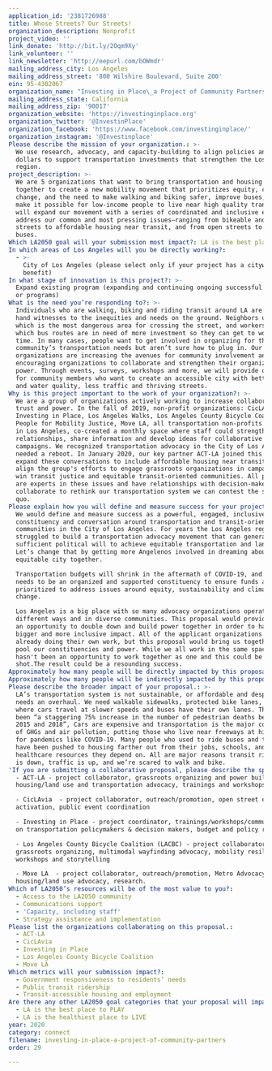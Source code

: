 ```yaml
---
application_id: '2381726988'
title: Whose Streets? Our Streets!
organization_description: Nonprofit
project_video: ''
link_donate: 'http://bit.ly/2Oqm9Xy'
link_volunteer: ''
link_newsletter: 'http://eepurl.com/bOWmdr'
mailing_address_city: Los Angeles
mailing_address_street: '800 Wilshire Boulevard, Suite 200'
ein: 95-4302067
organization_name: "Investing in Place\_a Project of Community Partners"
mailing_address_state: California
mailing_address_zip: '90017'
organization_website: 'https://investinginplace.org'
organization_twitter: '@InvestinPlace'
organization_facebook: 'https://www.facebook.com/investinginplace/'
organization_instagram: '@Investinplace'
Please describe the mission of your organization.: >-
  We use research, advocacy, and capacity-building to align policies and public
  dollars to support transportation investments that strengthen the Los Angeles
  region.
project_description: >-
  We are 5 organizations that want to bring transportation and housing advocates
  together to create a new mobility movement that prioritizes equity, climate
  change, and the need to make walking and biking safer, improve buses, and to
  make it possible for low-income people to live near high quality transit. We
  will expand our movement with a series of coordinated and inclusive events to
  address our common and most pressing issues—ranging from bikeable and walkable
  streets to affordable housing near transit, and from open streets to better
  buses.
Which LA2050 goal will your submission most impact?: LA is the best place to CONNECT
In which areas of Los Angeles will you be directly working?:
  - >-
    City of Los Angeles (please select only if your project has a citywide
    benefit)
In what stage of innovation is this project?: >-
  Expand existing program (expanding and continuing ongoing successful projects
  or programs)
What is the need you’re responding to?: >-
  Individuals who are walking, biking and riding transit around LA are first
  hand witnesses to the inequities and needs on the ground. Neighbors understand
  which is the most dangerous area for crossing the street, and workers know
  which bus routes are in need of more investment so they can get to work on
  time. In many cases, people want to get involved in organizing for their
  community’s transportation needs but aren’t sure how to plug in. Our
  organizations are increasing the avenues for community involvement and
  encouraging organizations to collaborate and strengthen their organizing
  power. Through events, surveys, workshops and more, we will provide on-ramps
  for community members who want to create an accessible city with better air
  and water quality, less traffic and thriving streets.
Why is this project important to the work of your organization?: >-
  We are a group of organizations actively working to increase collaboration,
  trust and power. In the fall of 2019, non-profit organizations: CicLAvia,
  Investing in Place, Los Angeles Walks, Los Angeles County Bicycle Coalition,
  People for Mobility Justice, Move LA, all transportation non-profits working
  in Los Angeles, co-created a monthly space where staff could strengthen
  relationships, share information and develop ideas for collaborative
  campaigns. We recognized transportation advocacy in the City of Los Angeles
  needed a reboot. In January 2020, our key partner ACT-LA joined this effort to
  expand these conversations to include affordable housing near transit and
  align the group's efforts to engage grassroots organizations in campaigns to
  win transit justice and equitable transit-oriented communities. All partners
  are experts in these issues and have relationships with decision-makers. If we
  collaborate to rethink our transportation system we can contest the status
  quo.
Please explain how you will define and measure success for your project.: >-
  We would define and measure success as a powerful, engaged, inclusive
  constituency and conversation around transportation and transit-oriented
  communities in the City of Los Angeles. For years the Los Angeles region has
  struggled to build a transportation advocacy movement that can generate
  sufficient political will to achieve equitable transportation and land use.
  Let’s change that by getting more Angelenos involved in dreaming about a more
  equitable city together.

  Transportation budgets will shrink in the aftermath of COVID-19, and there
  needs to be an organized and supported constituency to ensure funds are
  prioritized to address issues around equity, sustainability and climate
  change. 

  Los Angeles is a big place with so many advocacy organizations operating in
  different ways and in diverse communities. This proposal would provide us with
  an opportunity to double down and build power together in order to have a
  bigger and more inclusive impact. All of the applicant organizations are
  already doing their own work, but this proposal would bring us together and
  pool our constituencies and power. While we all work in the same space, there
  hasn't been an opportunity to work together as one and this could be that
  shot.The result could be a resounding success.
Approximately how many people will be directly impacted by this proposal?: '3000'
Approximately how many people will be indirectly impacted by this proposal?: '300000'
Please describe the broader impact of your proposal.: >-
  LA’s transportation system is not sustainable, or affordable and desperately
  needs an overhaul. We need walkable sidewalks, protected bike lanes, streets
  where cars travel at slower speeds and buses have their own lanes. There has
  been “a staggering 75% increase in the number of pedestrian deaths between
  2015 and 2018”, Cars are expensive and transportation is the major contributor
  of GHGs and air pollution, putting those who live near freeways at high risk
  for pandemics like COVID-19. Many people who used to ride buses and trains
  have been pushed to housing farther out from their jobs, schools, and
  healthcare resources they depend on. All are major reasons transit ridership
  is down, traffic is up, and we’re scared to walk and bike. 
'If you are submitting a collaborative proposal, please describe the specific role of partner organizations in the project.': >
  - ACT-LA - project collaborator, grassroots organizing and power building,
  housing/land use and transportation advocacy, trainings and workshops 

  - CicLAvia  - project collaborator, outreach/promotion, open street event
  activation, public event coordination 

  - Investing in Place - project coordinator, trainings/workshops/communications
  on transportation policymakers & decision makers, budget and policy research.

  - Los Angeles County Bicycle Coalition (LACBC) - project collaborator,
  grassroots organizing, multimodal wayfinding advocacy, mobility resilience
  workshops and storytelling

  - Move LA  - project collaborator, outreach/promotion, Metro Advocacy,
  housing/land use advocacy, research.
Which of LA2050’s resources will be of the most value to you?:
  - Access to the LA2050 community
  - Communications support
  - 'Capacity, including staff'
  - Strategy assistance and implementation
Please list the organizations collaborating on this proposal.:
  - ACT-LA
  - CicLAvia
  - Investing in Place
  - Los Angeles County Bicycle Coalition
  - Move LA
Which metrics will your submission impact?:
  - Government responsiveness to residents’ needs
  - Public transit ridership
  - Transit-accessible housing and employment
Are there any other LA2050 goal categories that your proposal will impact?:
  - LA is the best place to PLAY
  - LA is the healthiest place to LIVE
year: 2020
category: connect
filename: investing-in-place-a-project-of-community-partners
order: 29

---
```


